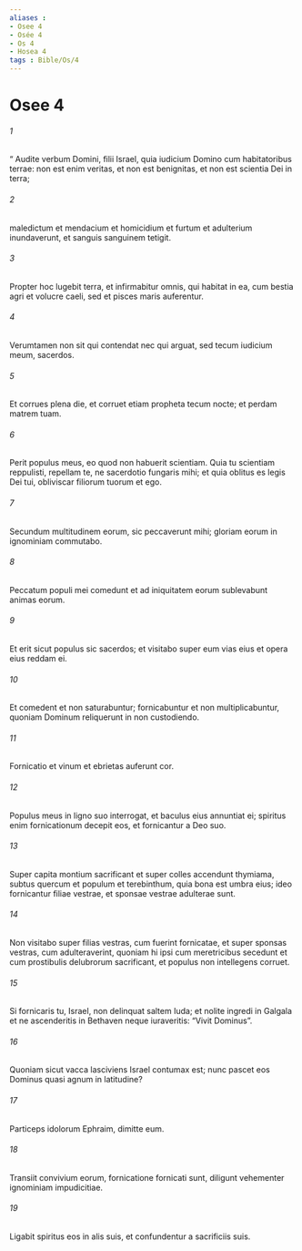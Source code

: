 ```yaml
---
aliases : 
- Osee 4
- Osée 4
- Os 4
- Hosea 4
tags : Bible/Os/4
---
```


# Osee 4

###### 1
“ Audite verbum Domini, filii Israel, quia iudicium Domino cum habitatoribus terrae: non est enim veritas, et non est benignitas, et non est scientia Dei in terra;
###### 2
maledictum et mendacium et homicidium et furtum et adulterium inundaverunt, et sanguis sanguinem tetigit.
###### 3
Propter hoc lugebit terra, et infirmabitur omnis, qui habitat in ea, cum bestia agri et volucre caeli, sed et pisces maris auferentur.
###### 4
Verumtamen non sit qui contendat nec qui arguat, sed tecum iudicium meum, sacerdos.
###### 5
Et corrues plena die, et corruet etiam propheta tecum nocte; et perdam matrem tuam.
###### 6
Perit populus meus, eo quod non habuerit scientiam. Quia tu scientiam reppulisti, repellam te, ne sacerdotio fungaris mihi; et quia oblitus es legis Dei tui, obliviscar filiorum tuorum et ego.
###### 7
Secundum multitudinem eorum, sic peccaverunt mihi; gloriam eorum in ignominiam commutabo.
###### 8
Peccatum populi mei comedunt et ad iniquitatem eorum sublevabunt animas eorum.
###### 9
Et erit sicut populus sic sacerdos; et visitabo super eum vias eius et opera eius reddam ei.
###### 10
Et comedent et non saturabuntur; fornicabuntur et non multiplicabuntur, quoniam Dominum reliquerunt in non custodiendo.
###### 11
Fornicatio et vinum et ebrietas auferunt cor.
###### 12
Populus meus in ligno suo interrogat, et baculus eius annuntiat ei; spiritus enim fornicationum decepit eos, et fornicantur a Deo suo.
###### 13
Super capita montium sacrificant et super colles accendunt thymiama, subtus quercum et populum et terebinthum, quia bona est umbra eius; ideo fornicantur filiae vestrae, et sponsae vestrae adulterae sunt.
###### 14
Non visitabo super filias vestras, cum fuerint fornicatae, et super sponsas vestras, cum adulteraverint, quoniam hi ipsi cum meretricibus secedunt et cum prostibulis delubrorum sacrificant, et populus non intellegens corruet.
###### 15
Si fornicaris tu, Israel, non delinquat saltem Iuda; et nolite ingredi in Galgala et ne ascenderitis in Bethaven neque iuraveritis: “Vivit Dominus”.
###### 16
Quoniam sicut vacca lasciviens Israel contumax est; nunc pascet eos Dominus quasi agnum in latitudine?
###### 17
Particeps idolorum Ephraim, dimitte eum.
###### 18
Transiit convivium eorum, fornicatione fornicati sunt, diligunt vehementer ignominiam impudicitiae.
###### 19
Ligabit spiritus eos in alis suis, et confundentur a sacrificiis suis.

